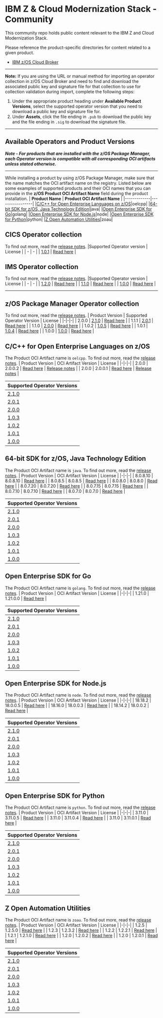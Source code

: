 # IBM Z & Cloud Modernization Stack - Community
This community repo holds public content relevant to the IBM Z and Cloud Modernization Stack.

Please reference the product-specific directories for content related to a given product.

- [IBM z/OS Cloud Broker](zoscb/README.md)  
---
**Note:** If you are using the URL or manual method for importing an operator collection in z/OS Cloud Broker and need to find and download the associated public key and signature file for that collection to use for collection validation during import, complete the following steps:
1. Under the appropriate product heading under **Available Product Versions**, select the supported operator version that you need to download a public key and signature file for.
1. Under **Assets**, click the file ending in `.pub` to download the public key and the file ending in `.sig` to download the signature file.
---
## Available Operators and Product Versions

__*Note - For products that are installed with the z/OS Package Manager, each Operator version is compatible with all corresponding OCI artifacts unless stated otherwise.*__
___
While installing a product by using z/OS Package Manager, make sure that the name matches the OCI artifact name on the registry. Listed below are some examples of supported products and their OCI names that you can provide in the **z/OS Product OCI Artifact Name** field during the product installation.
| **Product Name** | **Product OCI Artifact Name** |
|-------------|-----------------|
|[C/C++ for Open Enterprise Languages on z/OS](#cpp)|oelcpp|
|[64-bit SDK for z/OS, Java Technology Edition](#java)|java|
|[Open Enterprise SDK for Go](#go)|golang|
|[Open Enterprise SDK for Node.js](#nodejs)|node|
|[Open Enterprise SDK for Python](#python)|python|
|[Z Open Automation Utilities](#zoau)|zoau|

## CICS Operator collection
To find out more, read the [release notes](https://www.ibm.com/docs/en/cloud-paks/z-modernization-stack/2023.2?topic=cctcto-release-notes). 
|Supported Operator version | License |
| - | - |
| [1.0.1](https://github.com/IBM/zos_cics_operator/releases/tag/v1.0.0) | [Read here](https://github.com/IBM/zos_cics_operator/blob/main/LICENSE.txt) |

## IMS Operator collection
To find out more, read the [release notes](https://www.ibm.com/docs/en/cloud-paks/z-modernization-stack/2023.2?topic=operator-release-notes). 
|Supported Operator version | License |
| - | - |
| [1.2.0](https://github.com/IBM/zos_ims_operator/releases/tag/v1.1.0) | [Read here](https://github.com/IBM/zos_ims_operator/blob/main/LICENSE) |
| [1.1.0](https://github.com/IBM/zos_ims_operator/releases/tag/v1.1.0) | [Read here](https://github.com/IBM/zos_ims_operator/blob/main/LICENSE) |
| [1.0.0](https://github.com/IBM/zos_ims_operator/releases/tag/v1.0.0) | [Read here](https://www14.software.ibm.com/cgi-bin/weblap/lap.pl?li_formnum=L-CAQZ-GR4N57) |


___
## z/OS Package Manager Operator collection <a name="zpm"></a>
To find out more, read the [release notes](https://www.ibm.com/docs/en/SSV97FN_2022.1.1/zpm/release-notes.html).
|  Product Version | Supported Operator Version | License |
|-|-|-| 
| 2.0.0 | [2.1.0](https://github.com/IBM/zos_package_manager_operator/releases/tag/v2.1.0) | [Read here](https://www.ibm.com/support/customer/csol/terms/?id=L-YJCB-2HHW29) |
| 1.1.1 | [2.0.1](https://github.com/IBM/zos_package_manager_operator/releases/tag/v2.0.1) | [Read here](https://www.ibm.com/support/customer/csol/terms/?id=L-YJCB-2HHW29) |
| 1.1.0 | [2.0.0](https://github.com/IBM/zos_package_manager_operator/releases/tag/v2.0.0) | [Read here](https://www.ibm.com/support/customer/csol/terms/?id=L-YJCB-2HHW29) |
| 1.0.2 | [1.0.5](https://github.com/IBM/zos_package_manager_operator/releases/tag/v1.0.5) | [Read here](https://www.ibm.com/support/customer/csol/terms/?id=L-ACRR-CERHLP&lc=en#detail-document) |
| 1.0.1 | [1.0.4](https://github.com/IBM/zos_package_manager_operator/releases/tag/v1.0.4) | [Read here](https://www.ibm.com/support/customer/csol/terms/?id=L-ACRR-CERHLP&lc=en#detail-document) | 
| 1.0.0 | [1.0.0](https://github.com/IBM/zos_package_manager_operator/releases/tag/v1.0.0) | [Read here](https://www.ibm.com/support/customer/csol/terms/?id=L-ACRR-CERHLP&lc=en#detail-document) |


## C/C++ for Open Enterprise Languages on z/OS <a name="cpp"></a>
The Product OCI Artifact name is `oelcpp`. To find out more, read the [release notes](https://www.ibm.com/docs/en/SSV97FN_2022.1.1/cpp_compiler/release_notes.html).
|  Product Version | OCI Artifact Version | License |
|-|-|-|
| 2.0.0 | 2.0.0.2 | [Read here](https://www14.software.ibm.com/cgi-bin/weblap/lap.pl?li_formnum=L-PMEX-526X6D) | [Release notes](https://www.ibm.com/docs/en/SSV97FN_2022.1.1/cpp_compiler/release_notes.html) |
| 2.0.0 | 2.0.0.1 | [Read here](https://www14.software.ibm.com/cgi-bin/weblap/lap.pl?li_formnum=L-PMEX-526X6D) | [Release notes](https://www.ibm.com/docs/en/SSV97FN_2022.1.1/cpp_compiler/release_notes.html) |

|  Supported Operator Versions |
|-| 
| [2.1.0](https://github.com/IBM/zos_package_manager_operator/releases/tag/v2.1.0) |
| [2.0.1](https://github.com/IBM/zos_package_manager_operator/releases/tag/v2.0.1) |
| [2.0.0](https://github.com/IBM/zos_package_manager_operator/releases/tag/v2.0.0) |
| [1.0.3](https://github.com/IBM/zos_opencpp_operator/releases/tag/v1.0.3) | 
| [1.0.2](https://github.com/IBM/zos_opencpp_operator/releases/tag/v1.0.2) | 
| [1.0.1](https://github.com/IBM/zos_opencpp_operator/releases/tag/v1.0.1) | 
| [1.0.0](https://github.com/IBM/zos_opencpp_operator/releases/tag/v1.0.0) |

## 64-bit SDK for z/OS, Java Technology Edition <a name="java"></a>
The Product OCI Artifact name is `java`. To find out more, read the [release notes](https://www.ibm.com/docs/en/SSV97FN_2022.1.1/java/com.ibm.java.80.doc/diag/preface/changes_80/changes.html).
|  Product Version | OCI Artifact Version | License  |
|-|-|-|
| 8.0.8.10 | 8.0.8.10 | [Read here](https://www14.software.ibm.com/cgi-bin/weblap/lap.pl?li_formnum=L-JPLW-AS3PVH) |
| 8.0.8.5 | 8.0.8.5 | [Read here](https://www14.software.ibm.com/cgi-bin/weblap/lap.pl?li_formnum=L-JPLW-AS3PVH) |
| 8.0.8.0 | 8.0.8.0 | [Read here](https://www14.software.ibm.com/cgi-bin/weblap/lap.pl?li_formnum=L-JPLW-AS3PVH) |
| 8.0.7.20 | 8.0.7.20 | [Read here](https://www14.software.ibm.com/cgi-bin/weblap/lap.pl?li_formnum=L-JPLW-AS3PVH) |
| 8.0.7.15 | 8.0.7.15 | [Read here](https://www14.software.ibm.com/cgi-bin/weblap/lap.pl?li_formnum=L-JPLW-AS3PVH) |
| 8.0.7.10 | 8.0.7.10 | [Read here](https://www14.software.ibm.com/cgi-bin/weblap/lap.pl?li_formnum=L-JPLW-AS3PVH) |
| 8.0.7.0 | 8.0.7.0 | [Read here](https://www14.software.ibm.com/cgi-bin/weblap/lap.pl?li_formnum=L-JPLW-AS3PVH) |

| Supported Operator Versions | 
|-|
| [2.1.0](https://github.com/IBM/zos_package_manager_operator/releases/tag/v2.1.0) |
| [2.0.1](https://github.com/IBM/zos_package_manager_operator/releases/tag/v2.0.1) |
| [2.0.0](https://github.com/IBM/zos_package_manager_operator/releases/tag/v2.0.0) |
| [1.0.3](https://github.com/IBM/zos_java_operator/releases/tag/v1.0.3) | 
| [1.0.2](https://github.com/IBM/zos_java_operator/releases/tag/v1.0.2) | 
| [1.0.1](https://github.com/IBM/zos_java_operator/releases/tag/v1.0.1) | 
| [1.0.0](https://github.com/IBM/zos_java_operator/releases/tag/v1.0.0) | 


## Open Enterprise SDK for Go <a name="go"></a>
The Product OCI Artifact name is `golang`. To find out more, read the [release notes](https://www.ibm.com/docs/en/SSV97FN_latest/golang/whats_new.html).
| Product Version | OCI Artifact Version | License  |
|-|-|-|
| 1.21.0 | 1.21.0.0 | [Read here](https://www14.software.ibm.com/cgi-bin/weblap/lap.pl?li_formnum=L-EXWD-SDP99N) |

 Supported Operator Versions |
|-| 
| [2.1.0](https://github.com/IBM/zos_package_manager_operator/releases/tag/v2.1.0) |
| [2.0.1](https://github.com/IBM/zos_package_manager_operator/releases/tag/v2.0.1) |
| [2.0.0](https://github.com/IBM/zos_package_manager_operator/releases/tag/v2.0.0) |
| [1.0.3](https://github.com/IBM/zos_go_operator/releases/tag/v1.0.3) |
| [1.0.2](https://github.com/IBM/zos_go_operator/releases/tag/v1.0.2) | 
| [1.0.1](https://github.com/IBM/zos_go_operator/releases/tag/v1.0.1) | 
| [1.0.0](https://github.com/IBM/zos_go_operator/releases/tag/v1.0.0) | 


## Open Enterprise SDK for Node.js <a name="nodejs"></a>
The Product OCI Artifact name is `node`. To find out more, read the [release notes](https://www.ibm.com/docs/en/SSV97FN_2022.1.1/nodejs/release_notes.html).
| Product Version | OCI Artifact Version | License  | 
|-|-|-|
| 18.18.2 | 18.0.0.5 | [Read here](https://www14.software.ibm.com/cgi-bin/weblap/lap.pl?li_formnum=L-SDPU-Z5XJSB) |
| 18.16.0 | 18.0.0.3 | [Read here](https://www14.software.ibm.com/cgi-bin/weblap/lap.pl?li_formnum=L-SDPU-Z5XJSB) |
| 18.14.2 | 18.0.0.2 | [Read here](https://www14.software.ibm.com/cgi-bin/weblap/lap.pl?li_formnum=L-SDPU-Z5XJSB) |

| Supported Operator Versions | 
|-|
| [2.1.0](https://github.com/IBM/zos_package_manager_operator/releases/tag/v2.1.0) |
| [2.0.1](https://github.com/IBM/zos_package_manager_operator/releases/tag/v2.0.1) |
| [2.0.0](https://github.com/IBM/zos_package_manager_operator/releases/tag/v2.0.0) |
| [1.0.3](https://github.com/IBM/zos_nodejs_operator/releases/tag/v1.0.3) |
| [1.0.2](https://github.com/IBM/zos_nodejs_operator/releases/tag/v1.0.2) |
| [1.0.1](https://github.com/IBM/zos_nodejs_operator/releases/tag/v1.0.1) |
| [1.0.0](https://github.com/IBM/zos_nodejs_operator/releases/tag/v1.0.0) | 

## Open Enterprise SDK for Python <a name="python"></a>
The Product OCI Artifact name is `python`. To find out more, read the [release notes](https://www.ibm.com/docs/en/SSV97FN_2022.1.1/python/release_note.html).
|  Product Version | OCI Artifact Version | License |
|-|-|-|
| 3.11.0 | 3.11.0.5 | [Read here](https://www14.software.ibm.com/cgi-bin/weblap/lap.pl?li_formnum=L-CFMQ-2399K3) |
| 3.11.0 | 3.11.0.4 | [Read here](https://www14.software.ibm.com/cgi-bin/weblap/lap.pl?li_formnum=L-CFMQ-2399K3) |
| 3.11.0 | 3.11.0.1 | [Read here](https://www14.software.ibm.com/cgi-bin/weblap/lap.pl?li_formnum=L-CFMQ-2399K3) |

| Supported Operator Versions | 
|-| 
| [2.1.0](https://github.com/IBM/zos_package_manager_operator/releases/tag/v2.1.0) |
| [2.0.1](https://github.com/IBM/zos_package_manager_operator/releases/tag/v2.0.1) |
| [2.0.0](https://github.com/IBM/zos_package_manager_operator/releases/tag/v2.0.0) |
| [1.0.3](https://github.com/IBM/zos_python_operator/releases/tag/v1.0.3) | 
| [1.0.2](https://github.com/IBM/zos_python_operator/releases/tag/v1.0.2) | 
| [1.0.1](https://github.com/IBM/zos_python_operator/releases/tag/v1.0.1) | 
| [1.0.0](https://github.com/IBM/zos_python_operator/releases/tag/v1.0.0) | 


## Z Open Automation Utilities <a name="zoau"></a>
The Product OCI Artifact name is `zoau`. To find out more, read the [release notes](https://www.ibm.com/docs/en/SSV97FN_2022.1.1/zoau/zstack_release_notes_zoau.html).
|  Product Version | OCI Artifact Version | License |
|-|-|-|
| 1.2.5 | 1.2.5.0 | [Read here](https://www14.software.ibm.com/cgi-bin/weblap/lap.pl?li_formnum=L-CWDG-C2AUJQ) |
| 1.2.3 | 1.2.3.2 | [Read here](https://www14.software.ibm.com/cgi-bin/weblap/lap.pl?li_formnum=L-CWDG-C2AUJQ) |
| 1.2.2 | 1.2.2.1 | [Read here](https://www14.software.ibm.com/cgi-bin/weblap/lap.pl?li_formnum=L-CWDG-C2AUJQ) |
| 1.2.1 | 1.2.1.0 | [Read here](https://www14.software.ibm.com/cgi-bin/weblap/lap.pl?li_formnum=L-CWDG-C2AUJQ) |
| 1.2.0 | 1.2.0.2 | [Read here](https://www14.software.ibm.com/cgi-bin/weblap/lap.pl?li_formnum=L-CWDG-C2AUJQ) |
| 1.2.0 | 1.2.0.1 | [Read here](https://www14.software.ibm.com/cgi-bin/weblap/lap.pl?li_formnum=L-CWDG-C2AUJQ) |

| Supported Operator Versions | 
|-| 
| [2.1.0](https://github.com/IBM/zos_package_manager_operator/releases/tag/v2.1.0) |
| [2.0.1](https://github.com/IBM/zos_package_manager_operator/releases/tag/v2.0.1) |
| [2.0.0](https://github.com/IBM/zos_package_manager_operator/releases/tag/v2.0.0) |
| [1.0.3](https://github.com/IBM/zos_zoau_operator/releases/tag/v1.0.3) |
| [1.0.2](https://github.com/IBM/zos_zoau_operator/releases/tag/v1.0.2) |
| [1.0.1](https://github.com/IBM/zos_zoau_operator/releases/tag/v1.0.1) |
| [1.0.0](https://github.com/IBM/zos_zoau_operator/releases/tag/v1.0.0) |
